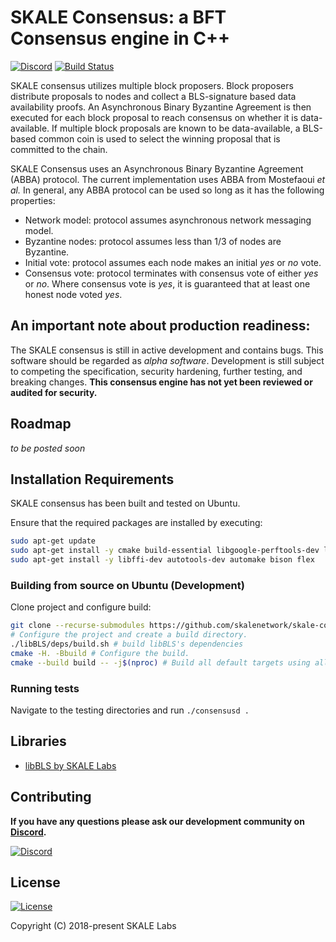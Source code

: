 # SKALE Consensus: a BFT Consensus engine in C++

[![Discord](https://img.shields.io/discord/534485763354787851.svg)](https://discord.gg/vvUtWJB)
[![Build Status](https://travis-ci.com/skalenetwork/skale-consensus.svg?branch=develop)](https://travis-ci.com/skalenetwork/skale-consensus)

SKALE consensus utilizes multiple block proposers.  Block proposers distribute proposals to nodes and collect a BLS-signature based data availability proofs. An Asynchronous Binary Byzantine Agreement is then executed for each block proposal to reach consensus on whether it is data-available.  If multiple block proposals are known to be data-available, a BLS-based common coin is used to select the winning proposal that is committed to the chain.

SKALE Consensus uses an Asynchronous Binary Byzantine Agreement (ABBA) protocol. The current implementation uses ABBA from Mostefaoui _et al._ In general, any ABBA protocol can be used so long as it has the following properties:

-   Network model: protocol assumes asynchronous network messaging model.
-   Byzantine nodes: protocol assumes less than 1/3 of nodes are Byzantine.
-   Initial vote: protocol assumes each node makes an initial _yes_ or _no_ vote.
-   Consensus vote: protocol terminates with consensus vote of either _yes_ or _no_. Where consensus vote is _yes_, it is guaranteed that at least one honest node voted _yes_.

## An important note about production readiness:

The SKALE consensus is still in active development and contains bugs. This software should be regarded as _alpha software_. Development is still subject to competing the specification, security hardening, further testing, and breaking changes.  **This consensus engine has not yet been reviewed or audited for security.**

## Roadmap

_to be posted soon_

## Installation Requirements

SKALE consensus has been built and tested on Ubuntu.

Ensure that the required packages are installed by executing:

```bash
sudo apt-get update
sudo apt-get install -y cmake build-essential libgoogle-perftools-dev libprocps-dev
sudo apt-get install -y libffi-dev autotools-dev automake bison flex
```

### Building from source on Ubuntu (Development)

Clone project and configure build:

```bash
git clone --recurse-submodules https://github.com/skalenetwork/skale-consensus.git
# Configure the project and create a build directory.
./libBLS/deps/build.sh # build libBLS's dependencies
cmake -H. -Bbuild # Configure the build.
cmake --build build -- -j$(nproc) # Build all default targets using all cores.
```

### Running tests

Navigate to the testing directories and run `./consensusd .`

## Libraries

-   [libBLS by SKALE Labs](https://skalelabs.com/)

## Contributing

**If you have any questions please ask our development community on [Discord](https://discord.gg/vvUtWJB).**

[![Discord](https://img.shields.io/discord/534485763354787851.svg)](https://discord.gg/vvUtWJB)

## License

[![License](https://img.shields.io/github/license/skalenetwork/skale-consensus.svg)](LICENSE)

Copyright (C) 2018-present SKALE Labs
